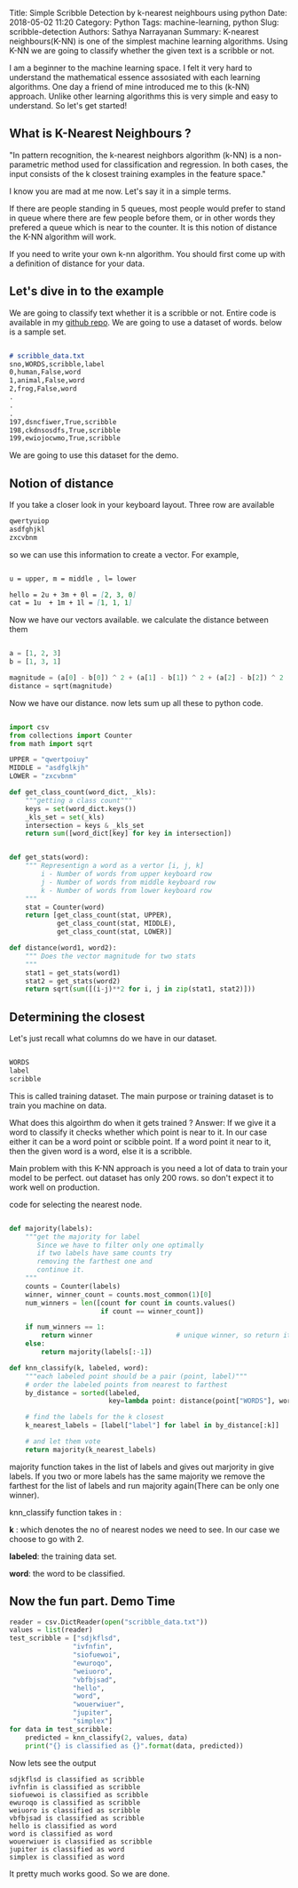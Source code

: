 Title: Simple Scribble Detection by k-nearest neighbours using python
Date: 2018-05-02 11:20
Category: Python
Tags: machine-learning, python
Slug: scribble-detection
Authors: Sathya Narrayanan
Summary: K-nearest neighbours(K-NN) is one of the simplest machine learning algorithms. Using K-NN we are going to classify whether the given text is a scribble or not.

I am a beginner to the machine learning space. I felt it very hard to understand the mathematical essence assosiated with each learning algorithms. One day a friend of mine introduced me to this (k-NN) approach. Unlike other learning algorithms this is very simple and easy to understand. So let's get started!

## What is K-Nearest Neighbours ?

"In pattern recognition, the k-nearest neighbors algorithm (k-NN) is a non-parametric method used for classification and regression. In both cases, the input consists of the k closest training examples in the feature space."

I know you are mad at me now. Let's say it in a simple terms.

If there are people standing in 5 queues, most people would prefer to stand in queue where there are few people before them, or in other words they prefered a queue which is near to the counter. It is this notion of distance the K-NN algorithm will work.

If you need to write your own k-nn algorithm. You should first come up with a definition of distance for your data.

## Let's dive in to the example

We are going to classify text whether it is a scribble or not. 
Entire code is available in my [github repo](https://github.com/sourcepirate/scribble-detection).
We are going to use a dataset of words.
below is a sample set.

```md

# scribble_data.txt
sno,WORDS,scribble,label
0,human,False,word
1,animal,False,word
2,frog,False,word
.
.
.
197,dsncfiwer,True,scribble
198,ckdnsosdfs,True,scribble
199,ewiojocwmo,True,scribble

```

We are going to use this dataset for the demo.

## Notion of distance

If you take a closer look in your keyboard layout. Three row are available

```md
qwertyuiop
asdfghjkl
zxcvbnm
```
so we can use this information to create a vector. For example,

```md

u = upper, m = middle , l= lower

hello = 2u + 3m + 0l = [2, 3, 0]
cat = 1u  + 1m + 1l = [1, 1, 1]

```

Now we have our vectors available. we calculate the distance between them

```python

a = [1, 2, 3]
b = [1, 3, 1]

magnitude = (a[0] - b[0]) ^ 2 + (a[1] - b[1]) ^ 2 + (a[2] - b[2]) ^ 2
distance = sqrt(magnitude)

```

Now we have our distance. now lets sum up all these to python code.

```python

import csv
from collections import Counter
from math import sqrt

UPPER = "qwertpoiuy"
MIDDLE = "asdfglkjh"
LOWER = "zxcvbnm"

def get_class_count(word_dict, _kls):
    """getting a class count"""
    keys = set(word_dict.keys())
    _kls_set = set(_kls)
    intersection = keys & _kls_set
    return sum([word_dict[key] for key in intersection])


def get_stats(word):
    """ Representign a word as a vertor [i, j, k]
        i - Number of words from upper keyboard row
        j - Number of words from middle keyboard row
        k - Number of words from lower keyboard row
    """
    stat = Counter(word)
    return [get_class_count(stat, UPPER),
            get_class_count(stat, MIDDLE),
            get_class_count(stat, LOWER)]

def distance(word1, word2):
    """ Does the vector magnitude for two stats
    """
    stat1 = get_stats(word1)
    stat2 = get_stats(word2)
    return sqrt(sum([(i-j)**2 for i, j in zip(stat1, stat2)]))

```

## Determining the closest

Let's just recall what columns do we have in our dataset.

```md

WORDS
label
scribble

```

This is called training dataset. The main purpose or training dataset is to train
you machine on data.

What does this algoirthm do when it gets trained ?
Answer: If we give it a word to classify it checks whether which point is near to it. In our case either 
it can be a word point or scibble point. If a word point it near to it, then the given word is a word,
else it is a scribble.

Main problem with this K-NN approach is you need a lot of data to train your model to be perfect.
out dataset has only 200 rows. so don't expect it to work well on production.

code for selecting the nearest node.

```python

def majority(labels):
    """get the majority for label
       Since we have to filter only one optimally
       if two labels have same counts try
       removing the farthest one and
       continue it.
    """
    counts = Counter(labels)
    winner, winner_count = counts.most_common(1)[0]
    num_winners = len([count for count in counts.values()
                       if count == winner_count])

    if num_winners == 1:
        return winner                     # unique winner, so return it
    else:
        return majority(labels[:-1])

def knn_classify(k, labeled, word):
    """each labeled point should be a pair (point, label)"""
    # order the labeled points from nearest to farthest
    by_distance = sorted(labeled,
                         key=lambda point: distance(point["WORDS"], word))

    # find the labels for the k closest
    k_nearest_labels = [label["label"] for label in by_distance[:k]]

    # and let them vote
    return majority(k_nearest_labels)

```

majority function takes in the list of labels and gives out marjority in give labels. If you two or more labels has the same majority we remove the farthest for the list of labels and run majority again(There can be only one winner).

knn_classify function takes in :

**k** : which denotes the no of nearest nodes we need to see. In our case we choose to go with 2.

**labeled**: the training data set.

**word**: the word to be classified.


## Now the fun part. Demo Time

```python
reader = csv.DictReader(open("scribble_data.txt"))
values = list(reader)
test_scribble = ["sdjkflsd", 
                "ivfnfin",
                "siofuewoi",
                "ewuroqo",
                "weiuoro",
                "vbfbjsad",
                "hello",
                "word",
                "wouerwiuer",
                "jupiter",
                "simplex"]
for data in test_scribble:
    predicted = knn_classify(2, values, data)
    print("{} is classified as {}".format(data, predicted))
```

Now lets see the output

```
sdjkflsd is classified as scribble
ivfnfin is classified as scribble
siofuewoi is classified as scribble
ewuroqo is classified as scribble
weiuoro is classified as scribble
vbfbjsad is classified as scribble
hello is classified as word
word is classified as word
wouerwiuer is classified as scribble
jupiter is classified as word
simplex is classified as word

```

It pretty much works good. So we are done.